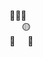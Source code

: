 👋😺<span style="display:inline-block; transform: scaleX(-1);">
👋
</span><br>
&nbsp;&nbsp;&nbsp;&nbsp;&nbsp;🟡<br>
<span style="display:inline-block; transform: scaleX(-1);">
🦵
</span>&nbsp;&nbsp;&nbsp;&nbsp;&nbsp;🦵
